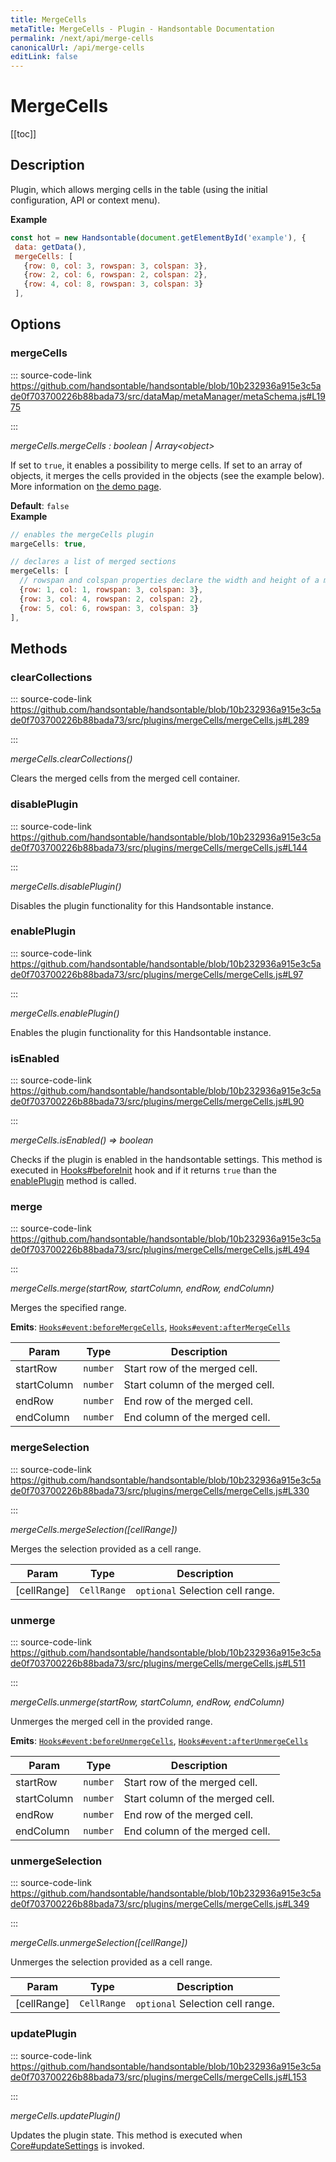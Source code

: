 ```yaml
---
title: MergeCells
metaTitle: MergeCells - Plugin - Handsontable Documentation
permalink: /next/api/merge-cells
canonicalUrl: /api/merge-cells
editLink: false
---
```


# MergeCells

[[toc]]

## Description

Plugin, which allows merging cells in the table (using the initial configuration, API or context menu).

**Example**  
```js
const hot = new Handsontable(document.getElementById('example'), {
 data: getData(),
 mergeCells: [
   {row: 0, col: 3, rowspan: 3, colspan: 3},
   {row: 2, col: 6, rowspan: 2, colspan: 2},
   {row: 4, col: 8, rowspan: 3, colspan: 3}
 ],
```

## Options

### mergeCells
  
::: source-code-link https://github.com/handsontable/handsontable/blob/10b232936a915e3c5ade0f703700226b88bada73/src/dataMap/metaManager/metaSchema.js#L1975

:::

_mergeCells.mergeCells : boolean | Array&lt;object&gt;_

If set to `true`, it enables a possibility to merge cells. If set to an array of objects, it merges the cells provided
in the objects (see the example below). More information on [the demo page](@/guides/cell-features/merge-cells.md).

**Default**: <code>false</code>  
**Example**  
```js
// enables the mergeCells plugin
margeCells: true,

// declares a list of merged sections
mergeCells: [
  // rowspan and colspan properties declare the width and height of a merged section in cells
  {row: 1, col: 1, rowspan: 3, colspan: 3},
  {row: 3, col: 4, rowspan: 2, colspan: 2},
  {row: 5, col: 6, rowspan: 3, colspan: 3}
],
```

## Methods

### clearCollections
  
::: source-code-link https://github.com/handsontable/handsontable/blob/10b232936a915e3c5ade0f703700226b88bada73/src/plugins/mergeCells/mergeCells.js#L289

:::

_mergeCells.clearCollections()_

Clears the merged cells from the merged cell container.



### disablePlugin
  
::: source-code-link https://github.com/handsontable/handsontable/blob/10b232936a915e3c5ade0f703700226b88bada73/src/plugins/mergeCells/mergeCells.js#L144

:::

_mergeCells.disablePlugin()_

Disables the plugin functionality for this Handsontable instance.



### enablePlugin
  
::: source-code-link https://github.com/handsontable/handsontable/blob/10b232936a915e3c5ade0f703700226b88bada73/src/plugins/mergeCells/mergeCells.js#L97

:::

_mergeCells.enablePlugin()_

Enables the plugin functionality for this Handsontable instance.



### isEnabled
  
::: source-code-link https://github.com/handsontable/handsontable/blob/10b232936a915e3c5ade0f703700226b88bada73/src/plugins/mergeCells/mergeCells.js#L90

:::

_mergeCells.isEnabled() ⇒ boolean_

Checks if the plugin is enabled in the handsontable settings. This method is executed in [Hooks#beforeInit](./Hooks/#beforeInit)
hook and if it returns `true` than the [enablePlugin](#MergeCells+enablePlugin) method is called.



### merge
  
::: source-code-link https://github.com/handsontable/handsontable/blob/10b232936a915e3c5ade0f703700226b88bada73/src/plugins/mergeCells/mergeCells.js#L494

:::

_mergeCells.merge(startRow, startColumn, endRow, endColumn)_

Merges the specified range.

**Emits**: [`Hooks#event:beforeMergeCells`](./hooks/#beforeMergeCells), [`Hooks#event:afterMergeCells`](./hooks/#afterMergeCells)  

| Param | Type | Description |
| --- | --- | --- |
| startRow | `number` | Start row of the merged cell. |
| startColumn | `number` | Start column of the merged cell. |
| endRow | `number` | End row of the merged cell. |
| endColumn | `number` | End column of the merged cell. |



### mergeSelection
  
::: source-code-link https://github.com/handsontable/handsontable/blob/10b232936a915e3c5ade0f703700226b88bada73/src/plugins/mergeCells/mergeCells.js#L330

:::

_mergeCells.mergeSelection([cellRange])_

Merges the selection provided as a cell range.


| Param | Type | Description |
| --- | --- | --- |
| [cellRange] | `CellRange` | `optional` Selection cell range. |



### unmerge
  
::: source-code-link https://github.com/handsontable/handsontable/blob/10b232936a915e3c5ade0f703700226b88bada73/src/plugins/mergeCells/mergeCells.js#L511

:::

_mergeCells.unmerge(startRow, startColumn, endRow, endColumn)_

Unmerges the merged cell in the provided range.

**Emits**: [`Hooks#event:beforeUnmergeCells`](./hooks/#beforeUnmergeCells), [`Hooks#event:afterUnmergeCells`](./hooks/#afterUnmergeCells)  

| Param | Type | Description |
| --- | --- | --- |
| startRow | `number` | Start row of the merged cell. |
| startColumn | `number` | Start column of the merged cell. |
| endRow | `number` | End row of the merged cell. |
| endColumn | `number` | End column of the merged cell. |



### unmergeSelection
  
::: source-code-link https://github.com/handsontable/handsontable/blob/10b232936a915e3c5ade0f703700226b88bada73/src/plugins/mergeCells/mergeCells.js#L349

:::

_mergeCells.unmergeSelection([cellRange])_

Unmerges the selection provided as a cell range.


| Param | Type | Description |
| --- | --- | --- |
| [cellRange] | `CellRange` | `optional` Selection cell range. |



### updatePlugin
  
::: source-code-link https://github.com/handsontable/handsontable/blob/10b232936a915e3c5ade0f703700226b88bada73/src/plugins/mergeCells/mergeCells.js#L153

:::

_mergeCells.updatePlugin()_

Updates the plugin state. This method is executed when [Core#updateSettings](./Core/#updateSettings) is invoked.


